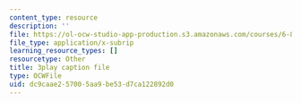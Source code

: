 ```yaml
---
content_type: resource
description: ''
file: https://ol-ocw-studio-app-production.s3.amazonaws.com/courses/6-890-algorithmic-lower-bounds-fun-with-hardness-proofs-fall-2014/dc9caae257005aa9be53d7ca122892d0_EMyRV3H4Vf4.vtt
file_type: application/x-subrip
learning_resource_types: []
resourcetype: Other
title: 3play caption file
type: OCWFile
uid: dc9caae2-5700-5aa9-be53-d7ca122892d0
---
```

